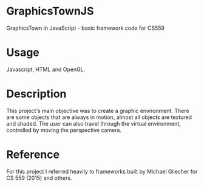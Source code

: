 # GraphicsTownJS
GraphicsTown in JavaScript - basic framework code for CS559 

# Usage
Javascript, HTML and OpenGL.

# Description
This project's main objective was to create a graphic environment. There are some objects that are always in motion, almost all objects  are textured and shaded. The user can also travel through the virtual environment, controlled by moving the perspective camera. 

# Reference
For this project I referred heavily to frameworks built by Michael Gliecher for CS 559 (2015) and others.

